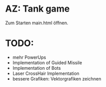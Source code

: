 # AZ: Tank game

Zum Starten main.html öffnen.


# TODO:
- mehr PowerUps
- Implementation of Guided Missile
- Implementation of Bots
- Laser CrossHair Implementation
- bessere Grafiken: Vektorgrafiken zeichnen

